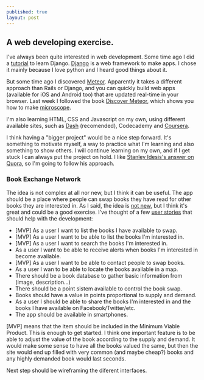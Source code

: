 ```yaml
---
published: true
layout: post
---
```


## A web developing exercise.
I've always been quite interested in web development. Some time ago I did a [tutorial](http://www.tangowithdjango.com/) to learn Django. [Django](https://www.djangoproject.com/) is a web framework to make apps. I chose it mainly because I love python and I heard good things about it. 

But some time ago I discovered [Meteor](https://www.meteor.com/). Apparently it takes a different approach than Rails or Django, and you can quickly build web apps (available for iOS and Android too) that are updated real-time in your browser. Last week I followed the book [Discover Meteor](https://www.discovermeteor.com/), which shows you how to make [microscope](https://github.com/Partinez/microscope).

I'm also learning HTML, CSS and Javascript on my own, using different available sites, such as [Dash](https://dash.generalassemb.ly) (recomended), Codecademy and [Coursera](https://www.coursera.org/specializations/full-stack).

I think having a "bigger project" would be a nice step forward. It's something to motivate myself, a way to practice what I'm learning and also something to show others. I will continue learning on my own, and if I get stuck I can always put the project on hold. I like [Stanley Idesis's answer on Quora](https://www.quora.com/How-do-I-learn-web-development/answer/Stanley-Idesis), so I'm going to follow his approach.

### Book Exchange Network
The idea is not complex at all nor new, but I think it can be useful. The app should be a place where people can swap books they have read for other books they are interested in. As I said, the idea is [not new](http://bookmooch.com), but I think it's great and could be a good exercise. I've thought of a few [user stories](http://www.agilemodeling.com/artifacts/userStory.htm) that should help with the development:
* [MVP] As a user I want to list the books I have available to swap.
* [MVP] As a user I want to be able to list the books I'm interested in.
* [MVP] As a user I want to search the books I'm interested in.
* As a user I want to be able to receive alerts when books I'm interested in become available.
* [MVP] As a user I want to be able to contact people to swap books.
* As a user I wan to be able to locate the books available in a map.
* There should be a book database to gather basic information from (image, description...)
* There should be a point sistem available to control the book swap.
* Books should have a value in points proportional to supply and demand.
* As a user I should be able to share the books I'm interested in and the books I have available on Facebook/Twitter/etc.
* The app should be available in smartphones.

[MVP] means that the item should be included in the Minimum Viable Product. This is enough to get started. I think one important feature is to be able to adjust the value of the book according to the supply and demand. It would make some sense to have all the books valued the same, but then the site would end up filled with very common (and maybe cheap?) books and any highly demanded book would last seconds. 

Next step should be wireframing the diferent interfaces.
